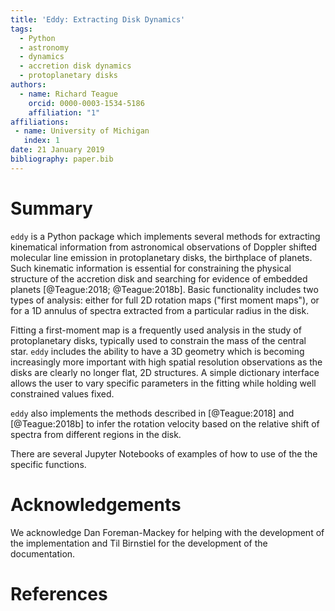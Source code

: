 ```yaml
---
title: 'Eddy: Extracting Disk Dynamics'
tags:
  - Python
  - astronomy
  - dynamics
  - accretion disk dynamics
  - protoplanetary disks
authors:
  - name: Richard Teague
    orcid: 0000-0003-1534-5186
    affiliation: "1"
affiliations:
 - name: University of Michigan
   index: 1
date: 21 January 2019
bibliography: paper.bib
---
```


# Summary

``eddy`` is a Python package which implements several methods for extracting kinematical information from astronomical observations of Doppler shifted molecular line emission in protoplanetary disks, the birthplace of planets. Such kinematic information is essential for constraining the physical structure of the accretion disk and searching for evidence of embedded planets [@Teague:2018; @Teague:2018b]. Basic functionality includes two types of analysis: either for full 2D rotation maps ("first moment maps"), or for a 1D annulus of spectra extracted from a particular radius in the disk.

Fitting a first-moment map is a frequently used analysis in the study of protoplanetary disks, typically used to constrain the mass of the central star. `eddy` includes the ability to have a 3D geometry which is becoming increasingly more important with high spatial resolution observations as the disks are clearly no longer flat, 2D structures. A simple dictionary interface allows the user to vary specific parameters in the fitting while holding well constrained values fixed.

``eddy`` also implements the methods described in [@Teague:2018] and [@Teague:2018b] to infer the rotation velocity based on the relative shift of spectra from different regions in the disk.

There are several Jupyter Notebooks of examples of how to use of the the specific functions.

# Acknowledgements

We acknowledge Dan Foreman-Mackey for helping with the development of the implementation and Til Birnstiel for the development of the documentation.

# References

